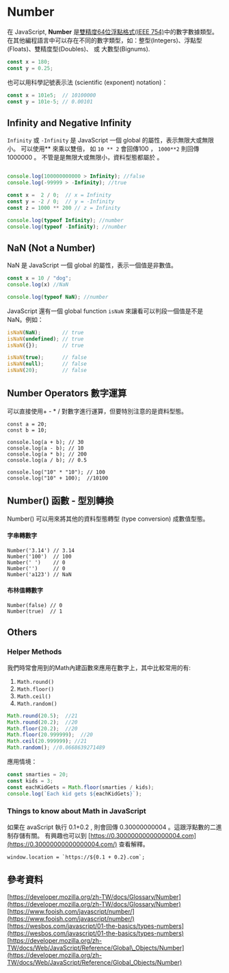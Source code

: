 # Number

在 JavaScript, **Number** 是[雙精度64位浮點格式\(IEEE 754\)](http://en.wikipedia.org/wiki/Double_precision_floating-point_format)中的數字數據類型。在其他編程語言中可以存在不同的數字類型，如：整型\(Integers\)、浮點型\(Floats\)、雙精度型\(Doubles\)、 或 大數型\(Bignums\).

```javascript
const x = 180;
const y = 0.25;
```

也可以用科學記號表示法 \(scientific \(exponent\) notation\)：

```javascript
const x = 101e5;  // 10100000
const y = 101e-5; // 0.00101
```

## Infinity and Negative Infinity

`Infinity` 或 `-Infinity` 是 JavaScript 一個 global 的屬性，表示無限大或無限小。 可以使用\*\* 來乘以雙倍， 如 `10 ** 2` 會回傳100 ， `1000**2`  則回傳 1000000 。 不管是是無限大或無限小，資料型態都屬於  。

```javascript

console.log(100000000000 > Infinity); //false
console.log(-99999 > -Infinity); //true

const x =  2 / 0;  // x = Infinity
const y = -2 / 0;  // y = -Infinity
const z = 1000 ** 200 // z = Infinity

console.log(typeof Infinity); //number
console.log(typeof -Infinity); //number
```

## NaN \(Not a Number\)

NaN 是 JavaScript 一個 global 的屬性，表示一個值是非數值。

```javascript
const x = 10 / "dog";
console.log(x) //NaN

console.log(typeof NaN); //number
```

JavaScript 還有一個 global function `isNaN` 來讓看可以判段一個值是不是 NaN。例如：

```javascript
isNaN(NaN);       // true
isNaN(undefined); // true
isNaN({});        // true

isNaN(true);      // false
isNaN(null);      // false
isNaN(20);        // false
```



## Number Operators 數字運算

可以直接使用+ - \* / 對數字進行運算，但要特別注意的是資料型態。

```text
const a = 20;
const b = 10;

console.log(a + b); // 30
console.log(a - b); // 10
console.log(a * b); // 200
console.log(a / b); // 0.5

console.log("10" * "10"); // 100
console.log("10" + 100);  //10100

```

## Number\(\) 函數 - 型別轉換

Number\(\) 可以用來將其他的資料型態轉型 \(type conversion\) 成數值型態。

#### 字串轉數字 <a id="&#x5B57;&#x4E32;&#x8F49;&#x6578;&#x5B57;"></a>

```text
Number('3.14') // 3.14
Number('100')  // 100
Number(' ')    // 0
Number('')     // 0
Number('a123') // NaN
```

#### 布林值轉數字 <a id="&#x5E03;&#x6797;&#x503C;&#x8F49;&#x6578;&#x5B57;"></a>

```text
Number(false) // 0
Number(true)  // 1
```



## Others

### Helper Methods <a id="helper-methods"></a>

我們時常會用到的Math內建函數來應用在數字上，其中比較常用的有:

1. `Math.round()`
2. `Math.floor()`
3. `Math.ceil()`
4. `Math.random()`

```javascript
Math.round(20.5);  //21
Math.round(20.2);  //20
Math.floor(20.2);  //20
Math.floor(20.999999);  //20
Math.ceil(20.999999); //21
Math.random(); //0.0668639271489
```

應用情境： 

```javascript
const smarties = 20;
const kids = 3;
const eachKidGets = Math.floor(smarties / kids);
console.log(`Each kid gets ${eachKidGets}`);
```

### Things to know about Math in JavaScript <a id="things-to-know-about-math-in-javascript"></a>

如果在 avaScript 執行 0.1+0.2 , 則會回傳 0.30000000004 。這跟浮點數的二進制存儲有關。 有興趣也可以到 [https://0.30000000000000004.com](https://0.30000000000000004.com/) 查看解釋。

```text
window.location = `https://${0.1 + 0.2}.com`;
```

## 參考資料

  
[https://developer.mozilla.org/zh-TW/docs/Glossary/Number](https://developer.mozilla.org/zh-TW/docs/Glossary/Number)  
[https://www.fooish.com/javascript/number/](https://www.fooish.com/javascript/number/)  
[https://wesbos.com/javascript/01-the-basics/types-numbers](https://wesbos.com/javascript/01-the-basics/types-numbers)  
[https://developer.mozilla.org/zh-TW/docs/Web/JavaScript/Reference/Global\_Objects/Number](https://developer.mozilla.org/zh-TW/docs/Web/JavaScript/Reference/Global_Objects/Number)

